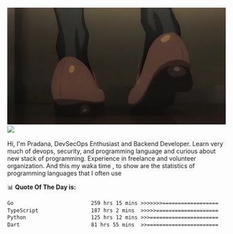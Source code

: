 ![banner](.github/banner-profile.jpeg)
<img src="https://user-images.githubusercontent.com/73097560/115834477-dbab4500-a447-11eb-908a-139a6edaec5c.gif"></p>

Hi, I'm Pradana, DevSecOps Enthusiast and Backend Developer. Learn very much of devops, security, and programming language and curious about new stack of programming. Experience in freelance and volunteer organization. And this my waka time , to show are the statistics of programming languages that I often use

📊 **Quote Of The Day is:**
<!--START_SECTION:waka-->

```txt
Go                         259 hrs 15 mins >>>>>>>==================   26.68 %
TypeScript                 187 hrs 2 mins  >>>>>====================   19.25 %
Python                     125 hrs 12 mins >>>======================   12.88 %
Dart                       81 hrs 55 mins  >>=======================   08.43 %
```

<!--END_SECTION:waka-->
